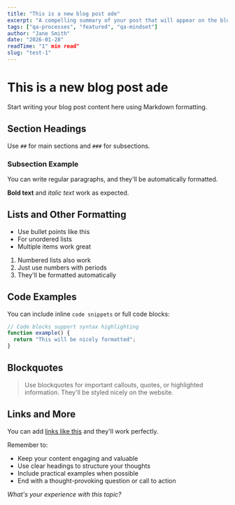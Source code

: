```yaml
---
title: "This is a new blog post ade"
excerpt: "A compelling summary of your post that will appear on the blog listing page and in search results. Keep it under 160 characters for best SEO."
tags: ["qa-processes", "featured", "qa-mindset"]
author: "Jane Smith"
date: "2026-01-28"
readTime: "1" min read"
slug: "test-1"
---
```


#  This is a new blog post ade

Start writing your blog post content here using Markdown formatting.

## Section Headings

Use `##` for main sections and `###` for subsections.

### Subsection Example

You can write regular paragraphs, and they'll be automatically formatted.

**Bold text** and *italic text* work as expected.

## Lists and Other Formatting

- Use bullet points like this
- For unordered lists
- Multiple items work great

1. Numbered lists also work
2. Just use numbers with periods
3. They'll be formatted automatically

## Code Examples

You can include inline `code snippets` or full code blocks:

```javascript
// Code blocks support syntax highlighting
function example() {
  return "This will be nicely formatted";
}
```

## Blockquotes

> Use blockquotes for important callouts, quotes, or highlighted information.
> They'll be styled nicely on the website.

## Links and More

You can add [links like this](https://example.com) and they'll work perfectly.

Remember to:
- Keep your content engaging and valuable
- Use clear headings to structure your thoughts
- Include practical examples when possible
- End with a thought-provoking question or call to action

*What's your experience with this topic?*